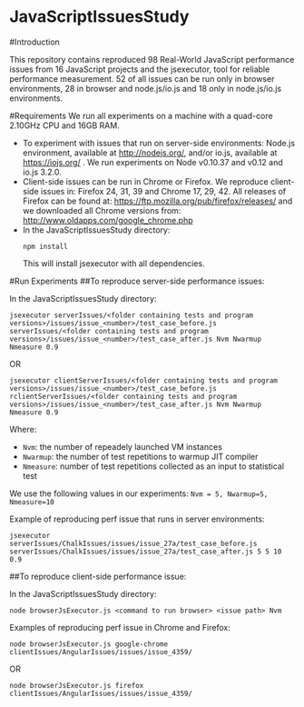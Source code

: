 # JavaScriptIssuesStudy
#Introduction

This repository contains reproduced 98 Real-World JavaScript performance issues from 16 JavaScript projects and the jsexecutor, tool for reliable performance measurement. 52 of all issues can be run only in browser environments, 28 in browser and node.js/io.js and 18 only in node.js/io.js environments.

#Requirements
We run all experiments on a machine with a quad-core 2.10GHz CPU and 16GB RAM. 
- To experiment with issues that run on server-side environments: Node.js environment, available at http://nodejs.org/, and/or io.js, available at https://iojs.org/ . We run experiments on Node v0.10.37 and v0.12 and io.js 3.2.0.
- Client-side issues can be run in Chrome or Firefox. We reproduce client-side issues in: Firefox 24, 31, 39 and Chrome 17, 29, 42. All releases of Firefox can be found at: https://ftp.mozilla.org/pub/firefox/releases/ and we downloaded all Chrome versions from: http://www.oldapps.com/google_chrome.php
- In the JavaScriptIssuesStudy directory:
    ```
    npm install
   ```
  This will install jsexecutor with all dependencies.
  
#Run Experiments
##To reproduce server-side performance issues:

In the JavaScriptIssuesStudy directory:

```
jsexecutor serverIssues/<folder containing tests and program versions>/issues/issue_<number>/test_case_before.js serverIssues/<folder containing tests and program versions>/issues/issue_<number>/test_case_after.js Nvm Nwarmup Nmeasure 0.9
```
OR
```
jsexecutor clientServerIssues/<folder containing tests and program versions>/issues/issue_<number>/test_case_before.js rclientServerIssues/<folder containing tests and program versions>/issues/issue_<number>/test_case_after.js Nvm Nwarmup Nmeasure 0.9
```
Where:
- ``` Nvm ```: the number of repeadely launched VM instances
- ```Nwarmup```: the number of test repetitions to warmup JIT compiler
- ```Nmeasure```: number of test repetitions collected as an input to statistical test

We use the following values in our experiments:
``` Nvm = 5, Nwarmup=5, Nmeasure=10 ```

Example of reproducing perf issue that runs in server environments:
```
jsexecutor serverIssues/ChalkIssues/issues/issue_27a/test_case_before.js serverIssues/ChalkIssues/issues/issue_27a/test_case_after.js 5 5 10 0.9
```

##To reproduce client-side performance issue:

In the JavaScriptIssuesStudy directory:
```
node browserJsExecutor.js <command to run browser> <issue path> Nvm
```
Examples of reproducing perf issue in Chrome and Firefox:
```
node browserJsExecutor.js google-chrome clientIssues/AngularIssues/issues/issue_4359/
```
OR
```
node browserJsExecutor.js firefox clientIssues/AngularIssues/issues/issue_4359/
```







